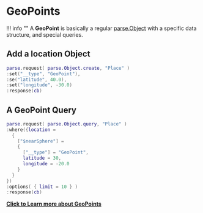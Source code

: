 # GeoPoints

!!! info ""
  A __GeoPoint__ is basically a regular [parse.Object](API_Objects) with a specific data structure, and special queries.
  
## Add a location Object
  
```lua
parse.request( parse.Object.create, "Place" )
:set("__type", "GeoPoint"),
:se("latitude", 40.0),
:set("longitude", -30.0)
:response(cb)
```
  
## A GeoPoint Query
  
```lua
parse.request( parse.Object.query, "Place" )
:where({location =
  {
    ["$nearSphere"] =
    {
      ["__type"] = "GeoPoint",
      latitude = 30,
      longitude = -20.0
    }
  }
})
:options( { limit = 10 } )
:response(cb)
```
  
__[Click to Learn more about GeoPoints](https://www.parse.com/docs/rest/guide#geopoints)__
